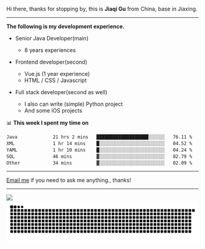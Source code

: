 Hi there, thanks for stopping by, this is **Jiaqi Gu** from China, base in Jiaxing.

---

**The following is my development experience.**

- Senior Java Developer(main)
  - 8 years experiences

- Frontend developer(second)
  - Vue.js (1 year experience)
  - HTML / CSS / Javascript
  
- Full stack developer(second as well)
  - I also can write (simple) Python project
  - And some iOS projects

📊 **This week I spent my time on**
<!--START_SECTION:waka-->

```txt
Java             21 hrs 2 mins   ███████████████████░░░░░░   76.11 %
XML              1 hr 14 mins    █░░░░░░░░░░░░░░░░░░░░░░░░   04.52 %
YAML             1 hr 10 mins    █░░░░░░░░░░░░░░░░░░░░░░░░   04.24 %
SQL              46 mins         ▓░░░░░░░░░░░░░░░░░░░░░░░░   02.79 %
Other            34 mins         ▓░░░░░░░░░░░░░░░░░░░░░░░░   02.09 %
```

<!--END_SECTION:waka-->

---

[Email me](mailto:htk2klwgr@mozmail.com?subject=Hiring_from_GitHub) if you need to ask me anything., thanks!

---

![]( https://visitor-badge.glitch.me/badge?page_id=githubgujiaqi)
![]( https://github.com/droid-Q/droid-Q/raw/output/github-contribution-grid-snake.svg#gh-dark-mode-only)
